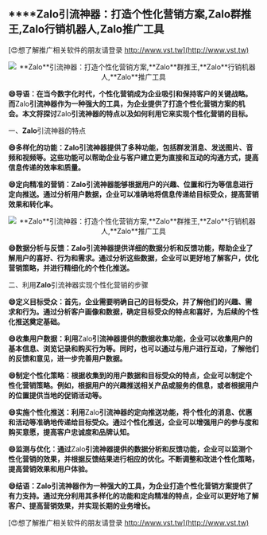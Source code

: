 ## ****Zalo**引流神器：打造个性化营销方案,**Zalo**群推王,**Zalo**行销机器人,**Zalo**推广工具**

[😍想了解推广相关软件的朋友请登录 http://www.vst.tw](http://www.vst.tw)

 <center><img src="https://vst.tw/MP4/tuiguang/png/7.png" alt="**Zalo**引流神器：打造个性化营销方案,**Zalo**群推王,**Zalo**行销机器人,**Zalo**推广工具"></center>

**😄导语：在当今数字化时代，个性化营销成为企业吸引和保持客户的关键战略。而**Zalo**引流神器作为一种强大的工具，为企业提供了打造个性化营销方案的机会。本文将探讨**Zalo**引流神器的特点以及如何利用它来实现个性化营销的目标。**

一、**Zalo**引流神器的特点

**😄多样化的功能：**Zalo**引流神器提供了多种功能，包括群发消息、发送图片、音频和视频等。这些功能可以帮助企业与客户建立更为直接和互动的沟通方式，提高信息传递的效率和质量。**

**😄定向精准的营销：**Zalo**引流神器能够根据用户的兴趣、位置和行为等信息进行定向推送。通过分析用户数据，企业可以准确地将信息传递给目标受众，提高营销效果和转化率。**

 <center><img src="https://vst.tw/MP4/tuiguang/png/6.png" alt="**Zalo**引流神器：打造个性化营销方案,**Zalo**群推王,**Zalo**行销机器人,**Zalo**推广工具"></center>

**😄数据分析与反馈：**Zalo**引流神器提供详细的数据分析和反馈功能，帮助企业了解用户的喜好、行为和需求。通过分析这些数据，企业可以更好地了解客户，优化营销策略，并进行精细化的个性化推送。**

二、利用**Zalo**引流神器实现个性化营销的步骤

**😄定义目标受众：首先，企业需要明确自己的目标受众，并了解他们的兴趣、需求和行为。通过分析客户画像和数据，确定目标受众的特点和喜好，为后续的个性化推送奠定基础。**

**😄收集用户数据：利用**Zalo**引流神器提供的数据收集功能，企业可以收集用户的基本信息、浏览记录和购买行为等。同时，也可以通过与用户进行互动，了解他们的反馈和意见，进一步完善用户数据。**

**😄制定个性化策略：根据收集到的用户数据和目标受众的特点，企业可以制定个性化营销策略。例如，根据用户的兴趣推送相关产品或服务的信息，或者根据用户的位置提供当地的促销活动等。**

**😄实施个性化推送：利用**Zalo**引流神器的定向推送功能，将个性化的消息、优惠和活动等准确地传递给目标受众。通过个性化推送，企业可以增强用户的参与度和购买意愿，提高客户忠诚度和品牌认知。**

**😄监测与优化：通过**Zalo**引流神器提供的数据分析和反馈功能，企业可以监测个性化营销的效果，并根据反馈结果进行相应的优化。不断调整和改进个性化策略，提高营销效果和用户体验。**

**😄结语：**Zalo**引流神器作为一种强大的工具，为企业打造个性化营销方案提供了有力支持。通过充分利用其多样化的功能和定向精准的特点，企业可以更好地了解客户、提高营销效果，并实现长期的业务增长。**

[😍想了解推广相关软件的朋友请登录 http://www.vst.tw](http://www.vst.tw)



